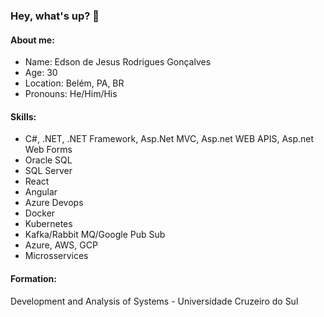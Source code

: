### Hey, what's up? 👋

#### About me:
- Name: Edson de Jesus Rodrigues Gonçalves
- Age: 30
- Location: Belém, PA, BR
- Pronouns: He/Him/His

#### Skills:
+ C#, .NET, .NET Framework, Asp.Net MVC, Asp.net WEB APIS, Asp.net Web Forms
+ Oracle SQL
+ SQL Server
+ React
+ Angular
+ Azure Devops
+ Docker
+ Kubernetes
+ Kafka/Rabbit MQ/Google Pub Sub
+ Azure, AWS, GCP
+ Microsservices

#### Formation:
Development and Analysis of Systems - Universidade Cruzeiro do Sul



